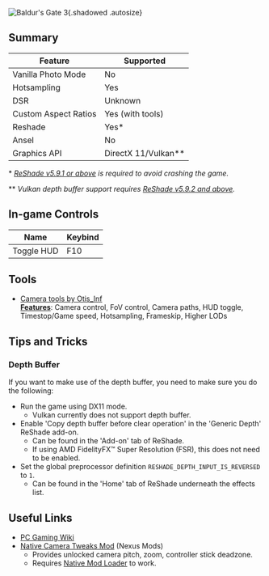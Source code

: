 ![Baldur's Gate 3](Images\baldursgate3_header.png "Shot by ashcorpdev"){.shadowed .autosize}

## Summary

Feature | Supported
--|--
Vanilla Photo Mode   | No                   
Hotsampling          | Yes                  
DSR                  | Unknown              
Custom Aspect Ratios | Yes (with tools)
Reshade              | Yes\*                
Ansel                | No
Graphics API         | DirectX 11/Vulkan\*\*

\* _[ReShade v5.9.1 or above](https://reshade.me/#download) is required to avoid crashing the game._

\*\* _Vulkan depth buffer support requires [ReShade v5.9.2 and above](https://reshade.me/#download)._

## In-game Controls

Name | Keybind
--|--
Toggle HUD | F10

## Tools

- [Camera tools by Otis_Inf](https://patreon.com/Otis_Inf)  
  **[Features](https://opm.fransbouma.com/Cameras/bg3.htm)**: Camera control, FoV control, Camera paths, HUD toggle, Timestop/Game speed, Hotsampling, Frameskip, Higher LODs

## Tips and Tricks

### Depth Buffer

If you want to make use of the depth buffer, you need to make sure you do the following:

- Run the game using DX11 mode.
  - Vulkan currently does not support depth buffer.
- Enable 'Copy depth buffer before clear operation' in the 'Generic Depth' ReShade add-on.
  - Can be found in the 'Add-on' tab of ReShade.
  - If using AMD FidelityFX™ Super Resolution (FSR), this does not need to be enabled.
- Set the global preprocessor definition `RESHADE_DEPTH_INPUT_IS_REVERSED` to `1`.
  - Can be found in the 'Home' tab of ReShade underneath the effects list.

## Useful Links

- [PC Gaming Wiki](https://www.pcgamingwiki.com/wiki/Baldur%27s_Gate_3)
- [Native Camera Tweaks Mod](https://www.nexusmods.com/baldursgate3/mods/945) (Nexus Mods)
  - Provides unlocked camera pitch, zoom, controller stick deadzone.
  - Requires [Native Mod Loader](https://www.nexusmods.com/baldursgate3/mods/944/) to work.
